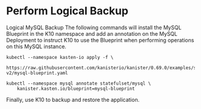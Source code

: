 # Perform Logical Backup

Logical MySQL Backup
The following commands will install the MySQL Blueprint in the K10 namespace and add an annotation on the MySQL Deployment to instruct K10 to use the Blueprint when performing operations on this MySQL instance.

```
kubectl --namespace kasten-io apply -f \
    https://raw.githubusercontent.com/kanisterio/kanister/0.69.0/examples/stable/mysql/blueprint-v2/mysql-blueprint.yaml
```

```
kubectl --namespace mysql annotate statefulset/mysql \
    kanister.kasten.io/blueprint=mysql-blueprint
```

Finally, use K10 to backup and restore the application.
